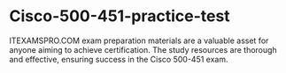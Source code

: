 # Cisco-500-451-practice-test
ITEXAMSPRO.COM exam preparation materials are a valuable asset for anyone aiming to achieve certification. The study resources are thorough and effective, ensuring success in the Cisco 500-451 exam.
